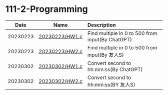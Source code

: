 # 111-2-Programming

| Date     | Name                | Description                                      |
| :------: | :-----------------: | :----------------------------------------------- |
| 20230223 | [20230223/HW1.c][1] | Find multiple in 0 to 500 from input(By ChatGPT) |
| 20230223 | [20230223/HW2.c][2] | Find multiple in 0 to 500 from input(By 友人S)   |
| 20230302 | [20230302/HW1.c][3] | Convert second to hh:mm:ss(By ChatGPT)           |
| 20230302 | [20230302/HW2.c][4] | Convert second to hh:mm:ss(BY 友人S)             |

[1]: /20230223/HW1.c "Find multiple in 0 to 500 from input(By ChatGPT)"
[2]: /20230223/HW2.c "Find multiple in 0 to 500 from input(By 友人S)"
[3]: /20230302/HW1.c "Convert second to hh:mm:ss(By ChatGPT)"
[4]: /20230302/HW2.c "Convert second to hh:mm:ss(BY 友人S)"

